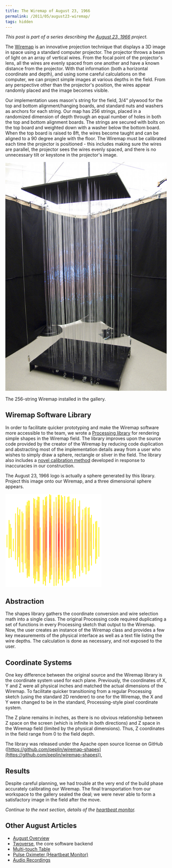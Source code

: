 ```yaml
---
title: The Wiremap of August 23, 1966
permalink: /2011/05/august23-wiremap/
tags: hidden
---
```


*This post is part of a series describing the
[August 23, 1966](/2011/05/august23/) project.*

The [Wiremap](http://wiremap.phedhex.com) is an innovative projection technique
that displays a 3D image in space using a standard computer projector. The
projector throws a beam of light on an array of vertical wires. From the focal
point of the projector's lens, all the wires are evenly spaced from one another
and have a known distance from the projector. With that information (both a
horizontal coordinate and depth), and using some careful calculations on the
computer, we can project simple images at various depths in the field. From any
perspective other than the projector's position, the wires appear randomly
placed and the image becomes visible.

Our implementation uses mason's string for the field, 3/4" plywood for the top
and bottom alignment/hanging boards, and standard nuts and washers as anchors
for each string. Our map has 256 strings, placed in a randomized dimension of
depth through an equal number of holes in both the top and bottom alignment
boards. The strings are secured with bolts on the top board and weighted down
with a washer below the bottom board. When the top board is raised to 8ft, the
wires become taught and can be aligned to a 90 degree angle with the floor. The
Wiremap must be calibrated each time the projector is positioned - this includes
making sure the wires are parallel, the projector sees the wires evenly spaced,
and there is no unnecessary tilt or keystone in the projector's image.

![Wiremap](/images/august23/wiremapconst6.jpg)

The 256-string Wiremap installed in the gallery.

## Wiremap Software Library

In order to facilitate quicker prototyping and make the Wiremap software more
accessible to the team, we wrote a
[Processing library](https://github.com/peplin/wiremap-shapes) for rendering
simple shapes in the Wiremap field. The library improves upon the source code
provided by the creator of the Wiremap by reducing code duplication and
abstracting most of the implementation details away from a user who wishes to
simply draw a sphere, rectangle or sliver in the field. The library also
includes a
[novel calibration method](https://github.com/peplin/wiremap-shapes/blob/master/examples/ManualCalibrator/ManualCalibrator.pde)
developed in response to inaccuracies in our construction.

The August 23, 1966 logo is actually a sphere generated by this library.
Project this image onto our Wiremap, and a three dimensional sphere appears.

![Logo](/images/august23/august_logo_transp.png)

## Abstraction

The shapes library gathers the coordinate conversion and wire selection math
into a single class. The original Processing code required duplicating a set of
functions in every Processing sketch that output to the Wiremap. Now, the user
creates an instance of the Wiremap class and provides a few key measurements of
the physical interface as well as a text file listing the wire depths. The
calculation is done as necessary, and not exposed to the user.

## Coordinate Systems

One key difference between the original source and the Wiremap library is the
coordinate system used for each plane. Previously, the coordinates of X, Y and
Z were all physical inches and matched the actual dimensions of the Wiremap. To
facilitate quicker transitioning from a regular Processing sketch (using the
standard 2D renderer) to one for the Wiremap, the X and Y were changed to be in
the standard, Processing-style pixel coordinate system.

The Z plane remains in inches, as there is no obvious relationship between Z
space on the screen (which is infinite in both directions) and Z space in the
Wiremap field (limited by the physical dimensions). Thus, Z coordinates in the
field range from 0 to the field depth.

The library was released under the Apache open source license on GitHub
([https://github.com/peplin/wiremap-shapes](https://github.com/peplin/wiremap-shapes)),

## Results

Despite careful planning, we had trouble at the very end of the build phase
accurately calibrating our Wiremap. The final transportation from our workspace
to the gallery sealed the deal; we were never able to form a satisfactory
image in the field after the move.

*Continue to the next section, details of the
[heartbeat monitor](/2011/05/august23-pulse-oximeter/).*

## Other August Articles

* [August Overview](/2011/05/august23/)
* [Twoverse](/2011/05/august23-twoverse/), the core software backend
* [Multi-touch Table](/2011/05/august23-multitouch/)
* [Pulse Oximeter (Heartbeat Monitor)](/2011/05/august23-pulse-oximeter/)
* [Audio Recordings](/2011/05/august23-audio/)
